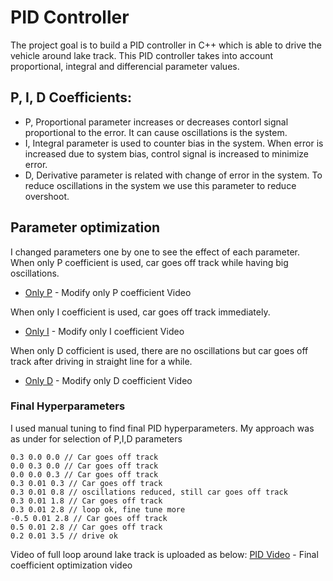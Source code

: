 # PID Controller
The project goal is to build a PID controller in C++ which is able to drive the vehicle around lake track. This PID controller takes into account proportional, integral and differencial parameter values.

## P, I, D Coefficients:
- P, Proportional parameter increases or decreases contorl signal proportional to the error. It can cause oscillations is the system.
- I, Integral parameter is used to counter bias in the system. When error is increased due to system bias, control signal is increased to minimize error.
- D, Derivative parameter is related with change of error in the system. To reduce oscillations in the system we use this parameter to reduce overshoot.

## Parameter optimization
I changed parameters one by one to see the effect of each parameter.
When only P coefficient is used, car goes off track while having big oscillations.
* [Only P](https://youtu.be/WRxlR14LhM0) - Modify only P coefficient Video

When only I coefficient is used, car goes off track immediately.
* [Only I](https://youtu.be/8tTRnS-T-k4) - Modify only I coefficient Video

When only D cofficient is used, there are no oscillations but car goes off track after driving in straight line for a while.
* [Only D](https://youtu.be/8NFU_hwcNHU) - Modify only D coefficient Video

### Final Hyperparameters
I used manual tuning to find final PID hyperparameters.
My approach was as under for selection of P,I,D parameters
```
0.3 0.0 0.0 // Car goes off track
0.0 0.3 0.0 // Car goes off track
0.0 0.0 0.3 // Car goes off track
0.3 0.01 0.3 // Car goes off track
0.3 0.01 0.8 // oscillations reduced, still car goes off track
0.3 0.01 1.8 // Car goes off track
0.3 0.01 2.8 // loop ok, fine tune more
-0.5 0.01 2.8 // Car goes off track
0.5 0.01 2.8 // Car goes off track
0.2 0.01 3.5 // drive ok
```
Video of full loop around lake track is uploaded as below:
[PID Video](https://youtu.be/LcCktYCkGwA) - Final coefficient optimization video 
